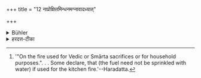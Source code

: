 +++
title = "12 नाप्रोक्षितमिन्धनमग्नावादध्यात्"

+++

<details><summary>Bühler</summary>

12. He shall not place fuel on the fire, without having sprinkled it (with water). [^8] 


[^8]:  '"On the fire used for Vedic or Smārta sacrifices or for household purposes.". . . Some declare, that (the fuel need not be sprinkled with water) if used for the kitchen fire.'--Haradatta.
</details>

<details><summary>हरदत्त-टीका</summary>

## सूत्रम्
नाऽप्रोक्षितमिन्धनमग्नावादध्यात् ॥१२॥  
### टिप्पनी
श्रोते स्मार्ते लौकिके वाऽग्नौ अप्रोक्षितमिन्धनं नाऽऽदध्यात् न प्रक्षिपेत् । केचिल्लौकिके नेच्छन्ति ॥ १२ ॥
</details>
